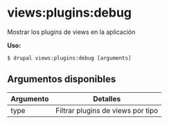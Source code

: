# views:plugins:debug
Mostrar los plugins de views en la aplicación

**Uso:**
```
$ drupal views:plugins:debug [arguments] 
```

## Argumentos disponibles
Argumento | Detalles
---------|-------------
type | Filtrar plugins de views por tipo
